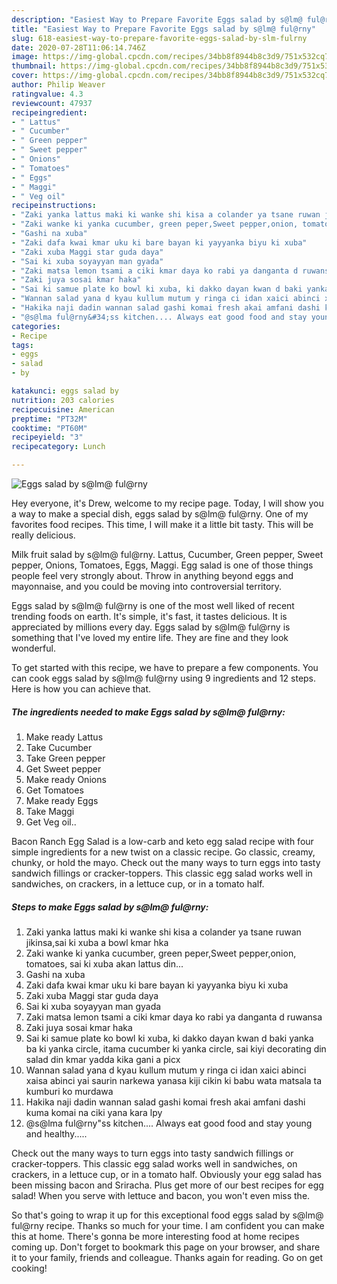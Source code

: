 ```yaml
---
description: "Easiest Way to Prepare Favorite Eggs salad by s@lm@ ful@rny"
title: "Easiest Way to Prepare Favorite Eggs salad by s@lm@ ful@rny"
slug: 618-easiest-way-to-prepare-favorite-eggs-salad-by-slm-fulrny
date: 2020-07-28T11:06:14.746Z
image: https://img-global.cpcdn.com/recipes/34bb8f8944b8c3d9/751x532cq70/eggs-salad-by-slm-fulrny-recipe-main-photo.jpg
thumbnail: https://img-global.cpcdn.com/recipes/34bb8f8944b8c3d9/751x532cq70/eggs-salad-by-slm-fulrny-recipe-main-photo.jpg
cover: https://img-global.cpcdn.com/recipes/34bb8f8944b8c3d9/751x532cq70/eggs-salad-by-slm-fulrny-recipe-main-photo.jpg
author: Philip Weaver
ratingvalue: 4.3
reviewcount: 47937
recipeingredient:
- " Lattus"
- " Cucumber"
- " Green pepper"
- " Sweet pepper"
- " Onions"
- " Tomatoes"
- " Eggs"
- " Maggi"
- " Veg oil"
recipeinstructions:
- "Zaki yanka lattus maki ki wanke shi kisa a colander ya tsane ruwan jikinsa,sai ki xuba a bowl kmar hka"
- "Zaki wanke ki yanka cucumber, green peper,Sweet pepper,onion, tomatoes, sai ki xuba akan lattus din..."
- "Gashi na xuba"
- "Zaki dafa kwai kmar uku ki bare bayan ki yayyanka biyu ki xuba"
- "Zaki xuba Maggi star guda daya"
- "Sai ki xuba soyayyan man gyada"
- "Zaki matsa lemon tsami a ciki kmar daya ko rabi ya danganta d ruwansa"
- "Zaki juya sosai kmar haka"
- "Sai ki samue plate ko bowl ki xuba, ki dakko dayan kwan d baki yanka ba ki yanka circle, itama cucumber ki yanka circle, sai kiyi decorating din salad din kmar yadda kika gani a picx"
- "Wannan salad yana d kyau kullum mutum y ringa ci idan xaici abinci xaisa abinci yai saurin narkewa yanasa kiji cikin ki babu wata matsala ta kumburi ko murdawa"
- "Hakika naji dadin wannan salad gashi komai fresh akai amfani dashi kuma komai na ciki yana kara lpy"
- "@s@lma ful@rny&#34;ss kitchen.... Always eat good food and stay young and healthy....."
categories:
- Recipe
tags:
- eggs
- salad
- by

katakunci: eggs salad by 
nutrition: 203 calories
recipecuisine: American
preptime: "PT32M"
cooktime: "PT60M"
recipeyield: "3"
recipecategory: Lunch

---
```



![Eggs salad by s@lm@ ful@rny](https://img-global.cpcdn.com/recipes/34bb8f8944b8c3d9/751x532cq70/eggs-salad-by-slm-fulrny-recipe-main-photo.jpg)

Hey everyone, it's Drew, welcome to my recipe page. Today, I will show you a way to make a special dish, eggs salad by s@lm@ ful@rny. One of my favorites food recipes. This time, I will make it a little bit tasty. This will be really delicious.

Milk fruit salad by s@lm@ ful@rny. Lattus, Cucumber, Green pepper, Sweet pepper, Onions, Tomatoes, Eggs, Maggi. Egg salad is one of those things people feel very strongly about. Throw in anything beyond eggs and mayonnaise, and you could be moving into controversial territory.

Eggs salad by s@lm@ ful@rny is one of the most well liked of recent trending foods on earth. It's simple, it's fast, it tastes delicious. It is appreciated by millions every day. Eggs salad by s@lm@ ful@rny is something that I've loved my entire life. They are fine and they look wonderful.


To get started with this recipe, we have to prepare a few components. You can cook eggs salad by s@lm@ ful@rny using 9 ingredients and 12 steps. Here is how you can achieve that.

<!--inarticleads1-->

##### The ingredients needed to make Eggs salad by s@lm@ ful@rny:

1. Make ready  Lattus
1. Take  Cucumber
1. Take  Green pepper
1. Get  Sweet pepper
1. Make ready  Onions
1. Get  Tomatoes
1. Make ready  Eggs
1. Take  Maggi
1. Get  Veg oil..


Bacon Ranch Egg Salad is a low-carb and keto egg salad recipe with four simple ingredients for a new twist on a classic recipe. Go classic, creamy, chunky, or hold the mayo. Check out the many ways to turn eggs into tasty sandwich fillings or cracker-toppers. This classic egg salad works well in sandwiches, on crackers, in a lettuce cup, or in a tomato half. 

<!--inarticleads2-->

##### Steps to make Eggs salad by s@lm@ ful@rny:

1. Zaki yanka lattus maki ki wanke shi kisa a colander ya tsane ruwan jikinsa,sai ki xuba a bowl kmar hka
1. Zaki wanke ki yanka cucumber, green peper,Sweet pepper,onion, tomatoes, sai ki xuba akan lattus din...
1. Gashi na xuba
1. Zaki dafa kwai kmar uku ki bare bayan ki yayyanka biyu ki xuba
1. Zaki xuba Maggi star guda daya
1. Sai ki xuba soyayyan man gyada
1. Zaki matsa lemon tsami a ciki kmar daya ko rabi ya danganta d ruwansa
1. Zaki juya sosai kmar haka
1. Sai ki samue plate ko bowl ki xuba, ki dakko dayan kwan d baki yanka ba ki yanka circle, itama cucumber ki yanka circle, sai kiyi decorating din salad din kmar yadda kika gani a picx
1. Wannan salad yana d kyau kullum mutum y ringa ci idan xaici abinci xaisa abinci yai saurin narkewa yanasa kiji cikin ki babu wata matsala ta kumburi ko murdawa
1. Hakika naji dadin wannan salad gashi komai fresh akai amfani dashi kuma komai na ciki yana kara lpy
1. @s@lma ful@rny&#34;ss kitchen.... Always eat good food and stay young and healthy.....


Check out the many ways to turn eggs into tasty sandwich fillings or cracker-toppers. This classic egg salad works well in sandwiches, on crackers, in a lettuce cup, or in a tomato half. Obviously your egg salad has been missing bacon and Sriracha. Plus get more of our best recipes for egg salad! When you serve with lettuce and bacon, you won&#39;t even miss the. 

So that's going to wrap it up for this exceptional food eggs salad by s@lm@ ful@rny recipe. Thanks so much for your time. I am confident you can make this at home. There's gonna be more interesting food at home recipes coming up. Don't forget to bookmark this page on your browser, and share it to your family, friends and colleague. Thanks again for reading. Go on get cooking!

